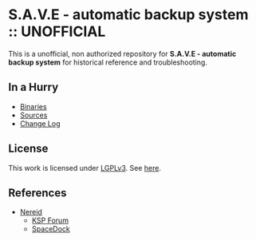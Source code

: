 # S.A.V.E - automatic backup system :: UNOFFICIAL

This is a unofficial, non authorized repository for **S.A.V.E - automatic backup system** for historical reference and troubleshooting.


## In a Hurry
* [Binaries](https://github.com/net-lisias-ksph/SAVE/tree/Archive)
* [Sources](https://github.com/net-lisias-ksph/SAVE/tree/master)
* [Change Log](./CHANGE_LOG.md)


## License

This work is licensed under [LGPLv3](https://tldrlegal.com/license/gnu-lesser-general-public-license-v3-%28lgpl-3%29#summary). See [here](./LICENSE).


## References

* [Nereid](https://forum.kerbalspaceprogram.com/index.php?/profile/68815-nereid/)
	+ [KSP Forum](https://forum.kerbalspaceprogram.com/index.php?/topic/94997-*)
	+ [SpaceDock](https://spacedock.info/mod/674/S.A.V.E)
